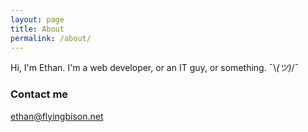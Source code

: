 ```yaml
---
layout: page
title: About
permalink: /about/
---
```


Hi, I'm Ethan. I'm a web developer, or an IT guy, or something.  ¯\\_(ツ)_/¯

### Contact me

[ethan@flyingbison.net](mailto:ethan@flyingbison.net)
